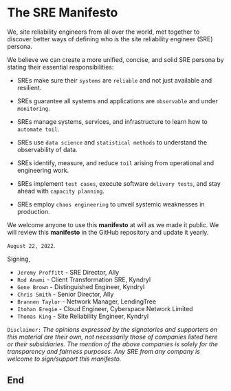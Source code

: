 # The SRE Manifesto

We, site reliability engineers from all over the world, met together to discover better ways of defining who is the site reliability engineer (SRE) persona.

We believe we can create a more unified, concise, and solid SRE persona by stating their essential responsibilities:

* SREs make sure their `systems` are `reliable` and not just available and resilient.

* SREs guarantee all systems and applications are `observable` and under `monitoring`.

* SREs manage systems, services, and infrastructure to learn how to `automate toil`.

* SREs use `data science` and `statistical methods` to understand the observability of data.

* SREs identify, measure, and reduce `toil` arising from operational and engineering work.

* SREs implement `test cases`, execute software `delivery tests`, and stay ahead with `capacity planning`.

* SREs employ `chaos engineering` to unveil systemic weaknesses in production.

We welcome anyone to use this **manifesto** at will as we made it public. We will review this **manifesto** in the GitHub repository and update it yearly.

`August 22, 2022`.

Signing,

* `Jeremy Proffitt` - SRE Director, Ally
* `Rod Anami` - Client Transformation SRE, Kyndryl
* `Gene Brown` - Distinguished Engineer, Kyndryl
* `Chris Smith` - Senior Director, Ally
* `Brannen Taylor` - Network Manager, LendingTree
* `Itohan Eregie` - Cloud Engineer, Cyberspace Network Limited
* `Thomas King` - Site Reliability Engineer, Kyndryl

`Disclaimer:` _The opinions expressed by the signatories and supporters on this material are their own, not necessarily those of companies listed here or their subsidiaries. The mention of the above companies is solely for the transparency and fairness purposes. Any SRE from any company is welcome to sign/support this manifesto._

## End
